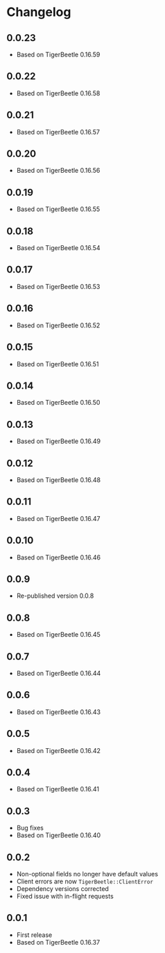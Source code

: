 # Changelog

## 0.0.23

- Based on TigerBeetle 0.16.59

## 0.0.22

- Based on TigerBeetle 0.16.58

## 0.0.21

- Based on TigerBeetle 0.16.57

## 0.0.20

- Based on TigerBeetle 0.16.56

## 0.0.19

- Based on TigerBeetle 0.16.55

## 0.0.18

- Based on TigerBeetle 0.16.54

## 0.0.17

- Based on TigerBeetle 0.16.53

## 0.0.16

- Based on TigerBeetle 0.16.52

## 0.0.15

- Based on TigerBeetle 0.16.51

## 0.0.14

- Based on TigerBeetle 0.16.50

## 0.0.13

- Based on TigerBeetle 0.16.49

## 0.0.12

- Based on TigerBeetle 0.16.48

## 0.0.11

- Based on TigerBeetle 0.16.47

## 0.0.10

- Based on TigerBeetle 0.16.46

## 0.0.9

- Re-published version 0.0.8

## 0.0.8

- Based on TigerBeetle 0.16.45

## 0.0.7

- Based on TigerBeetle 0.16.44

## 0.0.6

- Based on TigerBeetle 0.16.43

## 0.0.5

- Based on TigerBeetle 0.16.42

## 0.0.4

- Based on TigerBeetle 0.16.41

## 0.0.3

- Bug fixes
- Based on TigerBeetle 0.16.40

## 0.0.2

- Non-optional fields no longer have default values
- Client errors are now `TigerBeetle::ClientError`
- Dependency versions corrected
- Fixed issue with in-flight requests

## 0.0.1

- First release
- Based on TigerBeetle 0.16.37
